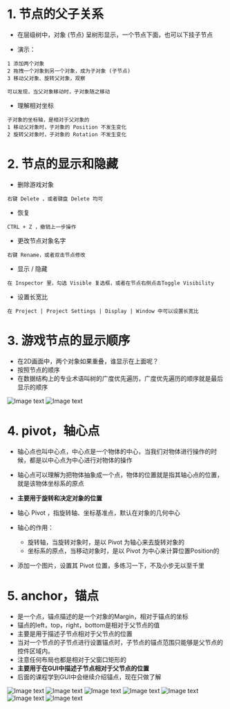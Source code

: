 # 1. 节点的父子关系

- 在层级树中，对象 (节点) 呈树形显示，一个节点下面，也可以下挂子节点

- 演示：

```
1 添加两个对象
2 拖拽一个对象到另一个对象，成为子对象 (子节点)
3 移动父对象、旋转父对象，观察

可以发现，当父对象移动时，子对象随之移动
```

- 理解相对坐标

```
子对象的坐标轴，是相对于父对象的
1 移动父对象时，子对象的 Position 不发生变化
2 旋转父对象时，子对象的 Rotation 不发生变化
```

# 2. 节点的显示和隐藏

- 删除游戏对象

```
右键 Delete ，或者键盘 Delete 均可
```

- 恢复

```
CTRL + Z ，撤销上一步操作
```

- 更改节点对象名字

```
右键 Rename，或者双击节点修改
```

- 显示 / 隐藏

```
在 Inspector 里，勾选 Visible 复选框，或者在节点右侧点击Toggle Visibility
```

- 设置长宽比

```
在 Project | Project Settings | Display | Window 中可以设置长宽比
```

# 3. 游戏节点的显示顺序

- 在2D画面中，两个对象如果重叠，谁显示在上面呢？
- 按照节点的顺序
- 在数据结构上的专业术语叫树的广度优先遍历，广度优先遍历的顺序就是最后显示的顺序

![Image text](../demo05_scene_node/image/节点.png)
![Image text](../demo05_scene_node/image/节点渲染顺序.png)

# 4. pivot，轴心点

- 轴心点也叫中心点，中心点是一个物体的中心，当我们对物体进行操作的时候，都是以中心点为中心进行对物体的操作
- 轴心点可以理解为把物体抽象成一个点，物体的位置就是指其轴心点的位置，就是该物体坐标系的原点
- **主要用于旋转和决定对象的位置**

- 轴心 Pivot ，指旋转轴、坐标基准点，默认在对象的几何中心

- 轴心的作用：
    - 旋转轴，当旋转对象时，是以 Pivot 为轴心来去旋转对象的
    - 坐标系的原点，当移动对象时，是以 Pivot 为中心来计算位置Position的

- 添加一个图片，设置其 Pivot 位置，多练习一下，不及小步无以至千里

# 5. anchor，锚点

- 是一个点，锚点描述的是一个对象的Margin，相对于锚点的坐标
- 锚点的left，top，right，bottom是相对于父节点的值
- 主要是用于描述子节点相对于父节点的位置
- 当对一个节点的子节点进行设置锚点时，子节点的锚点范围只能够是父节点的控件区域内。
- 注意任何布局也都是相对于父窗口矩形的
- **主要用于在GUI中描述子节点相对于父节点的位置**
- 后面的课程学到GUI中会继续介绍锚点，现在只做了解

![Image text](../demo12_gui/image/gui4.png)
![Image text](../demo12_gui/image/gui5.png)
![Image text](../demo12_gui/image/gui6.png)
![Image text](../demo12_gui/image/gui7.png)
![Image text](../demo12_gui/image/gui8.png)
![Image text](../demo12_gui/image/gui9.png)
![Image text](../demo12_gui/image/gui10.png)

